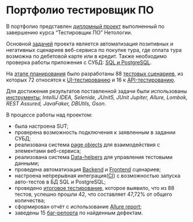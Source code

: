 # Портфолио тестировщик ПО #

В портфолио представлен [дипломный проект](https://github.com/GOODRUS/diplom2023) выполненный по завершению курса “Тестировщик ПО” Нетологии.

Основной [задачей](https://github.com/GOODRUS/diplom2023/blob/main/docs/Task.md#задача) проекта является автоматизация позитивных и негативных сценариев веб-сервиса по покупке тура, где оплата тура возможна по дебетовой карте или в кредит. Также необходимо проверка работы приложения с СУБД: [SQL и PostgreSQL](https://github.com/GOODRUS/diplom2023/blob/main/docs/Task.md#техническая-часть).

На [этапе планирования](https://github.com/GOODRUS/diplom2023/blob/main/docs/Plan.md#) было разработаны 88 [тестовых сценариев](https://github.com/GOODRUS/diplom2023/blob/main/docs/Plan.md#перечень-автоматизируемых-сценариев), из которых 72 относятся к [UI-тестированию](https://github.com/GOODRUS/diplom2023/blob/main/docs/Plan.md#frontend-сценарии) и 16 к [API-тестированию](https://github.com/GOODRUS/diplom2023/blob/main/docs/Plan.md#backend-сценарии).

Для достижения результатов поставленной задачи были использованы [инструменты:](https://github.com/GOODRUS/diplom2023/blob/main/docs/Plan.md#перечень-используемых-инструментов-с-обоснованием-выбора) _IntelliJ IDEA, Selenide, JUnit5, JUnit Jupiter, Allure, Lombok, REST Assured, JavaFaker, DBUtils, Gson_.

В процессе работы над проектом:
- была настроена SUT;
- проверена возможность подключения к заявленным в задании СУБД;
- реализована система [page objects](https://github.com/GOODRUS/diplom2023/tree/main/src/test/java/ru/netology/page) для взаимодействия с элементами веб-сервиса;
- реализована система [Data-helpers](https://github.com/GOODRUS/diplom2023/tree/main/src/test/java/ru/netology/data) для управления тестовыми данными;
- проведена автоматизация [Backend](https://github.com/GOODRUS/diplom2023/tree/main/src/test/java/ru/netology/test/Backend) и [Frontend](https://github.com/GOODRUS/diplom2023/tree/main/src/test/java/ru/netology/test/Frontend) сценариев;
- настроена непрерывная интеграция([CI](https://ci.appveyor.com/project/GOODRUS/diplom2023-vdmw0/branch/main)) с возможностью запуска авто-тестов в БД SQL и PostgreSQL;
- проведено [итоговое тестирование](https://github.com/GOODRUS/diplom2023/blob/main/docs/Report.md#общие-итоги), которое выявило, что из 88 тестов, успешно прошли 42, что составляет 47,72% от общего количества;
- сформирован отчёт с использование [Allure report](https://github.com/GOODRUS/diplom2023/blob/main/docs/Report.md#отчёт-по-итогам-тестирования);
- заведены 15 [баг-репорта](https://github.com/GOODRUS/diplom2023/issues) по найденным дефектам. 
